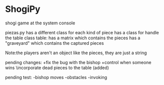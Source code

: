 # ShogiPy
shogi game at the system console

piezas.py
has a different class for each kind of piece
has a class for handle the table
    class table:
    has a matrix which contains the pieces
    has a "graveyard" which contains the captured pieces

Note:the players aren't an object like the pieces, they are just a string

pending changes:
  +fix the bug with the bishop
  +control when someone wins
  \\incorporate dead pieces to the table (added)
  
pending test:
  -bishop moves
  -obstacles
  -invoking